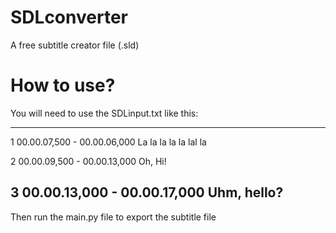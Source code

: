 # SDLconverter
A free subtitle creator file (.sld)

# How to use?

You will need to use the SDLinput.txt like this: 


--------------
1 00.00.07,500 - 00.00.06,000
La la la la la lal la

2 00.00.09,500 - 00.00.13,000
Oh, Hi!

3 00.00.13,000 - 00.00.17,000
Uhm, hello?
---------------

Then run the main.py file to export the subtitle file
